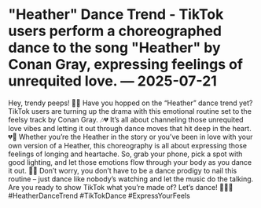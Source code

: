 # "Heather" Dance Trend - TikTok users perform a choreographed dance to the song "Heather" by Conan Gray, expressing feelings of unrequited love. — 2025-07-21

Hey, trendy peeps! 🕺💔 Have you hopped on the “Heather” dance trend yet? TikTok users are turning up the drama with this emotional routine set to the feelsy track by Conan Gray. 🎶💔 It’s all about channeling those unrequited love vibes and letting it out through dance moves that hit deep in the heart. 💔💃 Whether you’re the Heather in the story or you’ve been in love with your own version of a Heather, this choreography is all about expressing those feelings of longing and heartache. So, grab your phone, pick a spot with good lighting, and let those emotions flow through your body as you dance it out. 🌟📱 Don’t worry, you don’t have to be a dance prodigy to nail this routine – just dance like nobody’s watching and let the music do the talking. Are you ready to show TikTok what you’re made of? Let’s dance! 🎉🕺✨ #HeatherDanceTrend #TikTokDance #ExpressYourFeels